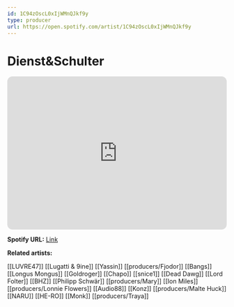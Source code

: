 ```yaml
---
id: 1C94zOscL0xIjWMnQJkf9y
type: producer
url: https://open.spotify.com/artist/1C94zOscL0xIjWMnQJkf9y
---
```

# Dienst&Schulter

<iframe style="border-radius:12px" src="https://open.spotify.com/embed/artist/1C94zOscL0xIjWMnQJkf9y" width="100%" height="352" frameBorder="0" allowfullscreen="" allow="autoplay; clipboard-write; encrypted-media; fullscreen; picture-in-picture" loading="lazy"></iframe>

**Spotify URL:** [Link](https://open.spotify.com/artist/1C94zOscL0xIjWMnQJkf9y)

**Related artists:**

[[LUVRE47]]
[[Lugatti & 9ine]]
[[Yassin]]
[[producers/Fjodor]]
[[Bangs]]
[[Longus Mongus]]
[[Goldroger]]
[[Chapo]]
[[snice1]]
[[Dead Dawg]]
[[Lord Folter]]
[[BHZ]]
[[Philipp Schwär]]
[[producers/Mary]]
[[Ion Miles]]
[[producers/Lonnie Flowers]]
[[Audio88]]
[[Konz]]
[[producers/Malte Huck]]
[[NARU]]
[[HE-RO]]
[[Monk]]
[[producers/Traya]]

